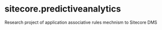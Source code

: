 sitecore.predictiveanalytics
============================

Research project of application associative rules mechnism to Sitecore DMS
